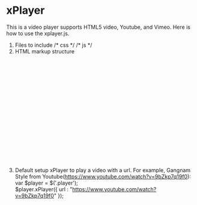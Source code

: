 xPlayer
=======

This is a video player supports HTML5 video, Youtube, and Vimeo. Here is how to use the xplayer.js.

1. Files to include
    /* css */
    <link href="./YourPath/bootstrap/css/bootstrap.min.css" rel="stylesheet">
    <link href="./YourPath/css/jquery-ui-v1.11.0.min.css" rel="stylesheet" type="text/css"> 
    <link href="./YourPath/css/xplayer.css" rel="stylesheet" type="text/css"> 
    /* js */
    <script type="text/javascript" src="./js/jquery.min.js"></script>
    <script src="./js/popcorn-complete.js"> </script>  
    <script type="text/javascript" src="./js/jquery-ui-v1.11.0.min.js"></script>
    <script src="./bootstrap/js/bootstrap.min.js"></script>
    <script type="text/javascript" src="./js/xplayer-1.0.js"></script>
2. HTML markup structure
    <div class="player" style="height:300px; width:"400px">
    </div>
3. Default setup xPlayer to play a video with a url. For example, Gangnam Style from Youtube(https://www.youtube.com/watch?v=9bZkp7q19f0):
    var $player = $('.player');  
    $player.xPlayer({
        url : "https://www.youtube.com/watch?v=9bZkp7q19f0"
    });
